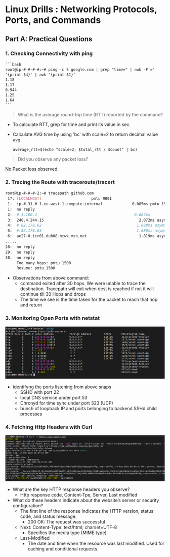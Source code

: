 # Linux Drills : Networking Protocols, Ports, and Commands

## Part A: Practical Questions


### 1. Checking Connectivity with ping
    
    ```bash
    root@ip-#-#-#-#:~# ping -c 5 google.com | grep "time=" | awk -F'=' '{print $4}' | awk '{print $1}'
    1.18
    1.17
    0.944
    1.25
    1.64
    ```
> What is the average round-trip time (RTT) reported by the command?

* To calculate RTT, grep for time and print its value in sec.
* Calculate AVG time by using 'bc' with scale=2 to return decimal value avg.
  
      average_rtt=$(echo "scale=2; $total_rtt / $count" | bc)


>Did you observe any packet loss?

No Packet loss observed.

### 2. Tracing the Route with traceroute/tracert

``` bash
root@ip-#-#-#-2:~# tracepath github.com
 1?: [LOCALHOST]                      pmtu 9001
 1:  ip-#-31-#-1.eu-west-1.compute.internal             0.085ms pmtu 1500
 1:  no reply
 2:  #.1.100.4                                           0.687ms
 3:  240.4.244.15                                          2.072ms asymm  5
 4:  #.82.178.62                                          1.088ms asymm  7
 5:  #.82.178.63                                          1.080ms asymm  7
 6:  ae27-0.icr01.dub08.ntwk.msn.net                       1.819ms asymm  7
.....
28:  no reply
29:  no reply
30:  no reply
     Too many hops: pmtu 1500
     Resume: pmtu 1500
```

* Observations from above command:
  *  command exited after 30 hops. We were unable to trace the destination. Tracepath will exit when dest is reached if not it will continue till 30 Hops and drops
  *  The time we see is the time taken for the packet to reach that hop and return

### 3. Monitoring Open Ports with netstat

![alt text](Netstat.PNG)

* identifyng the ports listening from above snaps
  * SSHD with port 22
  * local DNS service under port 53
  * Chronyd for time sync under port 323 (UDP)
  * bunch of loopback IP and ports belonging to backend SSHd child processes

### 4. Fetching Http Headers with Curl

![alt text](CURL.png)

* What are the key HTTP response headers you observe?
  * Http response code, Content-Tpe, Server, Last modified 
* What do these headers indicate about the website’s server or security configuration?
  * The first line of the response indicates the HTTP version, status code, and status message.
    * 200 OK: The request was successful
  * Next: Content-Type: text/html; charset=UTF-8
    *  Specifies the media type (MIME type) 
   *  Last-Modified
      * The date and time when the resource was last modified. Used for caching and conditional requests.
